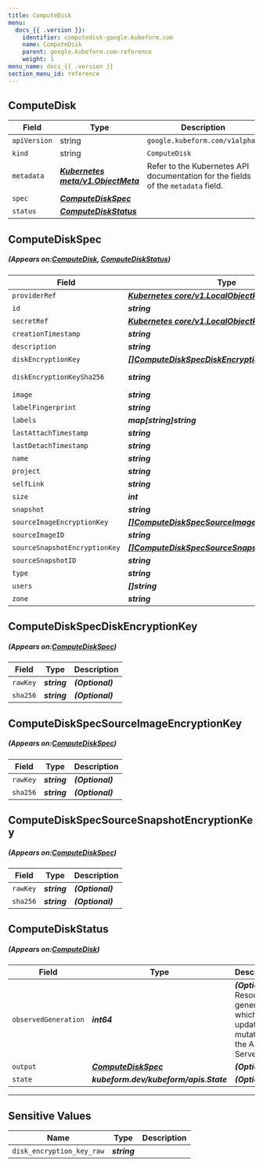 ```yaml
---
title: ComputeDisk
menu:
  docs_{{ .version }}:
    identifier: computedisk-google.kubeform.com
    name: ComputeDisk
    parent: google.kubeform.com-reference
    weight: 1
menu_name: docs_{{ .version }}
section_menu_id: reference
---
```


## ComputeDisk
| Field | Type | Description |
| ------ | ----- | ----------- |
| `apiVersion` | string | `google.kubeform.com/v1alpha1` |
|    `kind` | string | `ComputeDisk` |
| `metadata` | ***[Kubernetes meta/v1.ObjectMeta](https://kubernetes.io/docs/reference/generated/kubernetes-api/v1.13/#objectmeta-v1-meta)***|Refer to the Kubernetes API documentation for the fields of the `metadata` field.|
| `spec` | ***[ComputeDiskSpec](#ComputeDiskSpec)***||
| `status` | ***[ComputeDiskStatus](#ComputeDiskStatus)***||
## ComputeDiskSpec
##### (Appears on:[ComputeDisk](#ComputeDisk), [ComputeDiskStatus](#ComputeDiskStatus))
| Field | Type | Description |
| ------ | ----- | ----------- |
| `providerRef` | ***[Kubernetes core/v1.LocalObjectReference](https://kubernetes.io/docs/reference/generated/kubernetes-api/v1.13/#localobjectreference-v1-core)***||
| `id` | ***string***||
| `secretRef` | ***[Kubernetes core/v1.LocalObjectReference](https://kubernetes.io/docs/reference/generated/kubernetes-api/v1.13/#localobjectreference-v1-core)***||
| `creationTimestamp` | ***string***| ***(Optional)*** |
| `description` | ***string***| ***(Optional)*** |
| `diskEncryptionKey` | ***[[]ComputeDiskSpecDiskEncryptionKey](#ComputeDiskSpecDiskEncryptionKey)***| ***(Optional)*** |
| `diskEncryptionKeySha256` | ***string***| ***(Optional)*** Deprecated|
| `image` | ***string***| ***(Optional)*** |
| `labelFingerprint` | ***string***| ***(Optional)*** |
| `labels` | ***map[string]string***| ***(Optional)*** |
| `lastAttachTimestamp` | ***string***| ***(Optional)*** |
| `lastDetachTimestamp` | ***string***| ***(Optional)*** |
| `name` | ***string***||
| `project` | ***string***| ***(Optional)*** |
| `selfLink` | ***string***| ***(Optional)*** |
| `size` | ***int***| ***(Optional)*** |
| `snapshot` | ***string***| ***(Optional)*** |
| `sourceImageEncryptionKey` | ***[[]ComputeDiskSpecSourceImageEncryptionKey](#ComputeDiskSpecSourceImageEncryptionKey)***| ***(Optional)*** |
| `sourceImageID` | ***string***| ***(Optional)*** |
| `sourceSnapshotEncryptionKey` | ***[[]ComputeDiskSpecSourceSnapshotEncryptionKey](#ComputeDiskSpecSourceSnapshotEncryptionKey)***| ***(Optional)*** |
| `sourceSnapshotID` | ***string***| ***(Optional)*** |
| `type` | ***string***| ***(Optional)*** |
| `users` | ***[]string***| ***(Optional)*** |
| `zone` | ***string***| ***(Optional)*** |
## ComputeDiskSpecDiskEncryptionKey
##### (Appears on:[ComputeDiskSpec](#ComputeDiskSpec))
| Field | Type | Description |
| ------ | ----- | ----------- |
| `rawKey` | ***string***| ***(Optional)*** |
| `sha256` | ***string***| ***(Optional)*** |
## ComputeDiskSpecSourceImageEncryptionKey
##### (Appears on:[ComputeDiskSpec](#ComputeDiskSpec))
| Field | Type | Description |
| ------ | ----- | ----------- |
| `rawKey` | ***string***| ***(Optional)*** |
| `sha256` | ***string***| ***(Optional)*** |
## ComputeDiskSpecSourceSnapshotEncryptionKey
##### (Appears on:[ComputeDiskSpec](#ComputeDiskSpec))
| Field | Type | Description |
| ------ | ----- | ----------- |
| `rawKey` | ***string***| ***(Optional)*** |
| `sha256` | ***string***| ***(Optional)*** |
## ComputeDiskStatus
##### (Appears on:[ComputeDisk](#ComputeDisk))
| Field | Type | Description |
| ------ | ----- | ----------- |
| `observedGeneration` | ***int64***| ***(Optional)*** Resource generation, which is updated on mutation by the API Server.|
| `output` | ***[ComputeDiskSpec](#ComputeDiskSpec)***| ***(Optional)*** |
| `state` | ***kubeform.dev/kubeform/apis.State***| ***(Optional)*** |
---
## Sensitive Values
| Name | Type | Description |
|------|------|-------------|
| `disk_encryption_key_raw` | ***string*** ||

